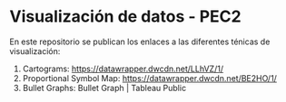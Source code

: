# Visualización de datos - PEC2

En este repositorio se publican los enlaces a las diferentes ténicas de visualización:

1. Cartograms:                https://datawrapper.dwcdn.net/LLhVZ/1/ 
2. Proportional Symbol Map:   https://datawrapper.dwcdn.net/BE2HO/1/ 
3. Bullet Graphs:             Bullet Graph | Tableau Public


